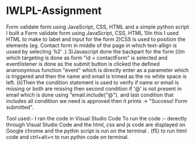 # IWLPL-Assignment
Form validate form using JavaScript, CSS, HTML and a simple python script
I built a Form validate form using JavaScript, CSS, HTML 
1)In this I used HTML to make to label and input for the form 
2)CSS is used to position the elements (eg. Contact form in middle of the page in which text-allign is ussed by selecting 'h2' .)
3)Javascript done the backpart for the form 
  (i)In which  targeting is done as form "id = contactForm" is  selected and eventlistener is done as the submit button is clicked the defined ananonymous function "event"  which is directly enter as a parameter which is triggered        and then the name and email is trimed as the no white space is left.
  (ii)Then the condition statement is used to verify if name or email is missing or both are missing 
        then second condition if '@' is not present in email which is done using "email.include("@").
        and last condition that includes all conditiion we need is approved then it prints -> "Success! Form submitted".

Tool used:- I ran the code in Visual Studio Code
To run the code :- derectly through Visual Studio Code and the html, css and js code are displayed on Google chrome and the pythin script is run on the terminal .
(f5) to run html code and ctrl+alt+n to run pythin code on terminal.
